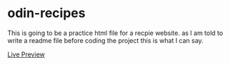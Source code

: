 # odin-recipes
This is going to be a practice html file for a recpie website. as I am told to write a readme file before coding the project this is what I can say.

[Live Preview](https://droidhazard.github.io/odin-recipes/)
